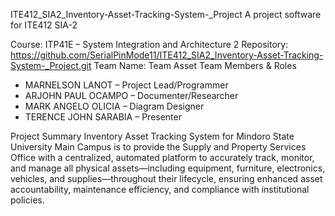 ITE412_SIA2_Inventory-Asset-Tracking-System-_Project
A project software for ITE412 SIA-2

Course: ITP41E – System Integration and Architecture 2
Repository: https://github.com/SerialPinMode11/ITE412_SIA2_Inventory-Asset-Tracking-System-_Project.git
Team Name:  Team Asset
Team Members & Roles
- MARNELSON LANOT – Project Lead/Programmer
- ARJOHN PAUL OCAMPO – Documenter/Researcher
- MARK ANGELO OLICIA – Diagram Designer
- TERENCE JOHN SARABIA – Presenter

Project Summary
Inventory Asset Tracking System for Mindoro State University Main Campus is to provide the Supply and Property Services Office with a centralized, automated platform to accurately track, monitor, and manage all physical assets—including equipment, furniture, electronics, vehicles, and supplies—throughout their lifecycle, ensuring enhanced asset accountability, maintenance efficiency, and compliance with institutional policies.
